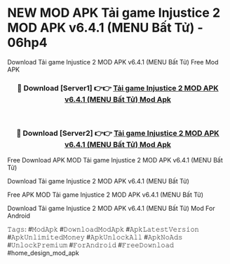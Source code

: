 # NEW MOD APK Tải game Injustice 2 MOD APK v6.4.1 (MENU Bất Tử) - 06hp4
Download Tải game Injustice 2 MOD APK v6.4.1 (MENU Bất Tử) Free Mod APK

<div align="center">
<h3>🔴 Download [Server1] 👉👉 <a href="https://apk-comot.site?title=Tải_game_Injustice_2_MOD_APK_v6.4.1_(MENU_Bất_Tử)">Tải game Injustice 2 MOD APK v6.4.1 (MENU Bất Tử) Mod Apk</a></h3><br>

<h3>🔴 Download [Server2] 👉👉 <a href="https://apk-comot.site?title=Tải_game_Injustice_2_MOD_APK_v6.4.1_(MENU_Bất_Tử)">Tải game Injustice 2 MOD APK v6.4.1 (MENU Bất Tử) Mod Apk</a></h3>
</div>


Free Download APK MOD Tải game Injustice 2 MOD APK v6.4.1 (MENU Bất Tử)

Download Tải game Injustice 2 MOD APK v6.4.1 (MENU Bất Tử) 

Free APK MOD Tải game Injustice 2 MOD APK v6.4.1 (MENU Bất Tử) 

Download Tải game Injustice 2 MOD APK v6.4.1 (MENU Bất Tử) Mod For Android

𝚃𝚊𝚐𝚜: #𝙼𝚘𝚍𝙰𝚙𝚔 #𝙳𝚘𝚠𝚗𝚕𝚘𝚊𝚍𝙼𝚘𝚍𝙰𝚙𝚔 #𝙰𝚙𝚔𝙻𝚊𝚝𝚎𝚜𝚝𝚅𝚎𝚛𝚜𝚒𝚘𝚗 #𝙰𝚙𝚔𝚄𝚗𝚕𝚒𝚖𝚒𝚝𝚎𝚍𝙼𝚘𝚗𝚎𝚢 #𝙰𝚙𝚔𝚄𝚗𝚕𝚘𝚌𝚔𝙰𝚕𝚕 #𝙰𝚙𝚔𝙽𝚘𝙰𝚍𝚜 #𝚄𝚗𝚕𝚘𝚌𝚔𝙿𝚛𝚎𝚖𝚒𝚞𝚖 #𝙵𝚘𝚛𝙰𝚗𝚍𝚛𝚘𝚒𝚍 #𝙵𝚛𝚎𝚎𝙳𝚘𝚠𝚗𝚕𝚘𝚊𝚍 #home_design_mod_apk